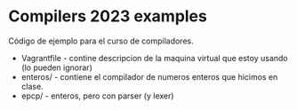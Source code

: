 # Compilers 2023 examples

Código de ejemplo para el curso de compiladores.

 - Vagrantfile - contine descripcion de la maquina virtual que estoy usando (lo pueden ignorar)
 - enteros/ - contiene el compilador de numeros enteros que hicimos en clase.
 - epcp/ - enteros, pero con parser (y lexer)
